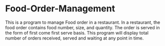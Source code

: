 # Food-Order-Management
This is a program to manage Food order in a restaurant.  In a restaurant, the food order contains food number, size, and quantity. The order is served in the form of first come first serve basis.  This program will display total number of orders received, served and waiting at any point in time.
